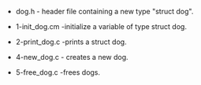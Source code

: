 
* dog.h -  header file containing a new type "struct dog".

* 1-init_dog.cm -initialize a variable of type struct dog.

* 2-print_dog.c -prints a struct dog.

* 4-new_dog.c - creates a new dog.

* 5-free_dog.c -frees dogs.

